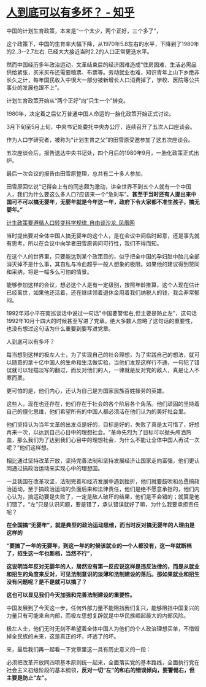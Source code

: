 # [人到底可以有多坏？ - 知乎](https://www.zhihu.com/question/28094932/answer/132045494)

中国的计划生育政策，本来是“一个太少，两个正好，三个多了”，

这个政策下，中国的生育率大幅下降，从1970年5.8左右的水平，下降到了1980年的2..3--2.7左右. 已经大大接近当时2.2的人口正常更迭水平。

然而中国经历多年政治运动，文革结束后的经济困难造成“住房困难，生活必需品供给紧张，买米买布还需要粮票、布票等。劳动就业也难，知识青年上山下乡绝非长久之计，每年国民收入中很大一部分被新增长人口消费掉了，学校、医院等公共事业的发展也跟不上”。

计划生育政策开始从“两个正好”向“只生一个”转变。

1980年，决定着之后亿万普通中国人命运的一胎化政策开始正式讨论。

3月下旬至5月上旬，中央书记处委托中央办公厅，连续召开了五次人口座谈会。

作为人口学研究者，被称为“计划生育之父”的田雪原受邀参加了这五次座谈会。

五次座谈会后，报告送达中央书记处，四个月后的1980年9月，一胎化政策正式出炉。

最后一次会议的报告由田雪原整理，总共有二十多人参加，

田雪原回忆说“记得会上有的同志颇为激动，讲全世界不到五个人就有一个中国人，我们为什么要这么多人口?应该来一个“急刹车”。**甚至于当时还有人提出来中国可不可以搞无婴年，无婴年就是今年这一年，政府下令大家都不准生孩子，搞无婴年。”**

[计生政策要遵循人口转变科学规律\_自由谈沙龙\_凤凰网](http://news.ifeng.com/opinion/salon/special/dingcengsheji/article1.shtml#pageTop)

当时提出要对全体中国人搞无婴年的这个人，是在会议中间临时起意，还是事先就有思考，所以在会议中向学者田雪原询问可行性，我们不得而知。

在这个人的世界里，只要能达到某个政策目的，似乎把全中国的孕妇肚中胎儿全部消灭掉不是什么事，其自私与冷血超乎一般人想象的极限。如果他的建议得到赞同和采纳，将是一幅多么可怕的情景。

能够参加这样的会议，想必这个人是有一定级别，按照年龄推算，这个人现在估计已经离世，如果他还活着，还在继续领着退休金用着我们纳税人的钱，我会非常郁闷。

1992年邓小平在南巡谈话中说过一句话"中国要警惕右,但主要是防止左"，这句话1992年10月十四大的时候甚至写进了党章。绝大多数人忽略了这句话的重要性，也没有想过这句话为什么重要到要写进党章。

人到底可以有多坏？

每当想到这样的极左人士，为了实现自己的社会理想，为了实践自己的想法，就可以随意的拿十亿中国人的生命和生活做实验，当他们发现这样行不通，一句犯了错误就可以轻描淡写的翻过，而反对他们的人，一律就是反对党的敌人，真是让人不寒而栗。

更可怕的是，他们内心，还认为自己是为国家民族百姓操劳的英雄。

这些人，现在也还存在，他们存在于社会的各个阶层各个角落。他们顽固的坚持着自己的僵化思维，他们希望所有的中国人都必须活在他们认为的美好社会里。

他们坚持认为当年文革的出发点是好的，目标是好的，失败了真是太可惜了，好想再来一次，以达到自己心目中的理想社会。“革命先烈为了目标可以抛头颅洒热血，那么我们为了达到我们心目中的理想社会，为什么不能让全体中国人再试一次呢？”他们这样想。

相比通过坚持改革开放，坚持完善法制和坚持发展经济让国家走向富强，他们更认同通过搞政治运动来实现心中的理想国。

一旦我国在改革攻坚，法制完善和经济发展中遇到挫折，他们就要鼓吹和怂恿搞政治运动，至于搞政治运动的负面后果和法律责任，他们是绝不愿意承担的，他们内心认为，搞运动要是失败了，一定是敌人破坏的结果，他们是不会错的；就算是他们错了，“左”只是认识问题，要是错了，承认错误就好了嘛，为什么我要承担责任呢？

**在全国搞“无婴年”，就是典型的政治运动思维，而当时反对搞无婴年的人理由是这样的**

**“要搞了一年的无婴年，到这一年的时候该就业的一个人都没有，这一年就断档了，招生这一年也断档，当然不行”，**

**这说明当年反对无婴年的人，居然没有第一反应说这样是违反法律的，而是从就业和招生的角度来反对，可见法制意识的淡薄和法制建设的落后。那如果就业和招生没有问题呢？是不是就可以搞了？**

**这也可以显见我们今天加强和完善法制建设的重要性。**

中国发展到了今天这一步，任何外部力量不能阻挡我们复兴，能够阻挡中国复兴的力量只有可能来自内部，而极左思想复辟就是中华民族崛起最大的内部风险。

极左人士，他们无时无刻不希望着全体中国人为他们的个人政治理想买单，不惜毁掉全民族的未来，这是真正的坏，坏透了的坏。

来，最后我们再一起看一下党章里这一具有历史意义的一段：

必须把改革开放同四项基本原则统一起来，全面落实党的基本路线，全面执行党在社会主义初级阶段的基本纲领，**反对一切“左”的和右的错误倾向，要警惕右，但主要是防止“左”。**
